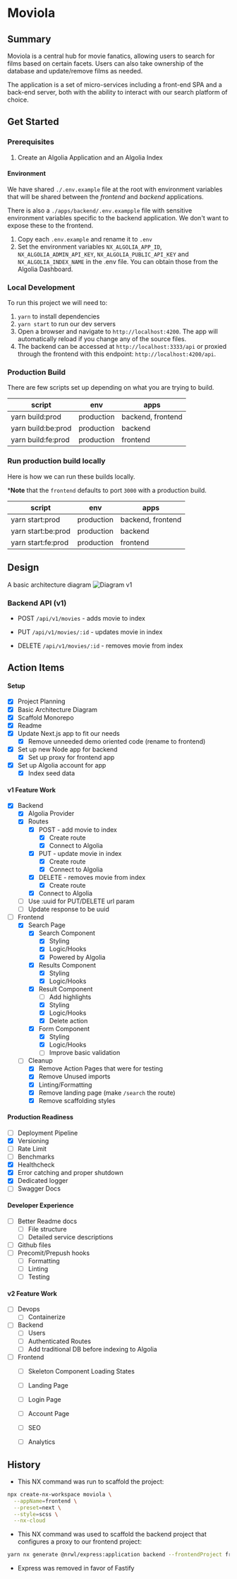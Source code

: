 # Moviola

## Summary
Moviola is a central hub for movie fanatics, allowing users to search for films based on certain facets. Users can also take ownership of the database and update/remove films as needed.

The application is a set of micro-services including a front-end SPA and a back-end server, both with the ability to interact with our search platform of choice.

## Get Started

### Prerequisites
1. Create an Algolia Application and an Algolia Index

#### Environment
We have shared `./.env.example` file at the root with environment variables that
will be shared between the *frontend* and *backend* applications.

There is also a `./apps/backend/.env.exampple` file with sensitive environment variables specific to the backend application. We don't want to expose these to the frontend.

1. Copy each `.env.example` and rename it to `.env`
2. Set the environment variables `NX_ALGOLIA_APP_ID`, `NX_ALGOLIA_ADMIN_API_KEY`, `NX_ALGOLIA_PUBLIC_API_KEY` and `NX_ALGOLIA_INDEX_NAME` in the .env file. You can obtain those from the Algolia Dashboard.

### Local Development
To run this project we will need to:

1. `yarn` to install dependencies
2. `yarn start` to run our dev servers
3. Open a browser and navigate to `http://localhost:4200`. The app will automatically reload if you change any of the source files.
4. The backend can be accessed at `http://localhost:3333/api` or proxied through the frontend with this endpoint: `http://localhost:4200/api`.

### Production Build
There are few scripts set up depending on what you are trying to build.

| script             | env         | apps              |
|--------------------|-------------|-------------------|
| yarn build:prod    | production  | backend, frontend |
| yarn build:be:prod | production  | backend           |
| yarn build:fe:prod | production  | frontend          |


### Run production build locally
Here is how we can run these builds locally.

***Note** that the `frontend` defaults to port `3000` with a production build.

| script             | env         | apps              |
|--------------------|-------------|-------------------|
| yarn start:prod    | production  | backend, frontend |
| yarn start:be:prod | production  | backend           |
| yarn start:fe:prod | production  | frontend          |

## Design

A basic architecture diagram
![Diagram v1](diagram-v1.png)

### Backend API (v1)
- POST `/api/v1/movies` - adds movie to index

- PUT `/api/v1/movies/:id` - updates movie in index

- DELETE `/api/v1/movies/:id` - removes movie from index

## Action Items

#### Setup 
- [x] Project Planning
- [x] Basic Architecture Diagram
- [x] Scaffold Monorepo
- [x] Readme
- [x] Update Next.js app to fit our needs
  - [x] Remove unneeded demo oriented code (rename to frontend)
- [x] Set up new Node app for backend
  - [x] Set up proxy for frontend app
- [x] Set up Algolia account for app
  - [x] Index seed data

#### v1 Feature Work
- [x] Backend
  - [x] Algolia Provider
  - [x] Routes
    - [x] POST - add movie to index
      - [x] Create route
      - [x] Connect to Algolia
    - [x] PUT - update movie in index
      - [x] Create route
      - [x] Connect to Algolia
    - [x] DELETE - removes movie from index
      - [x] Create route
     - [x] Connect to Algolia 
  - [ ] Use :uuid for PUT/DELETE url param
  - [ ] Update response to be uuid
- [ ] Frontend
  - [x] Search Page
    - [x] Search Component
      - [X] Styling
      - [X] Logic/Hooks
      - [X] Powered by Algolia
    - [X] Results Component
      - [X] Styling
      - [X] Logic/Hooks
    - [X] Result Component
      - [ ] Add highlights
      - [X] Styling
      - [X] Logic/Hooks
      - [X] Delete action
    - [X] Form Component
      - [X] Styling
      - [X] Logic/Hooks
      - [ ] Improve basic validation
  - [ ] Cleanup
    - [X] Remove Action Pages that were for testing
    - [X] Remove Unused imports
    - [X] Linting/Formatting
    - [X] Remove landing page (make `/search` the route)
    - [X] Remove scaffolding styles

#### Production Readiness
- [ ] Deployment Pipeline
- [x] Versioning
- [ ] Rate Limit
- [ ] Benchmarks
- [x] Healthcheck
- [x] Error catching and proper shutdown
- [x] Dedicated logger
- [ ] Swagger Docs

#### Developer Experience
- [ ] Better Readme docs
  - [ ] File structure
  - [ ] Detailed service descriptions
- [ ] Github files
- [ ] Precomit/Prepush hooks
  - [ ] Formatting
  - [ ] Linting
  - [ ] Testing

#### v2 Feature Work
- [ ] Devops
  - [ ] Containerize
- [ ] Backend
  - [ ] Users
  - [ ] Authenticated Routes
  - [ ] Add traditional DB before indexing to Algolia
- [ ] Frontend
  - [ ] Skeleton Component Loading States
  - [ ] Landing Page
  - [ ] Login Page
  - [ ] Account Page
  - [ ] SEO
  - [ ] Analytics


## History

- This NX command was run to scaffold the project:

```sh
npx create-nx-workspace moviola \
  --appName=frontend \
  --preset=next \
  --style=scss \
  --nx-cloud
```

- This NX command was used to scaffold the backend project that configures a proxy to our frontend project:

```sh
yarn nx generate @nrwl/express:application backend --frontendProject frontend
```
* Express was removed in favor of Fastify